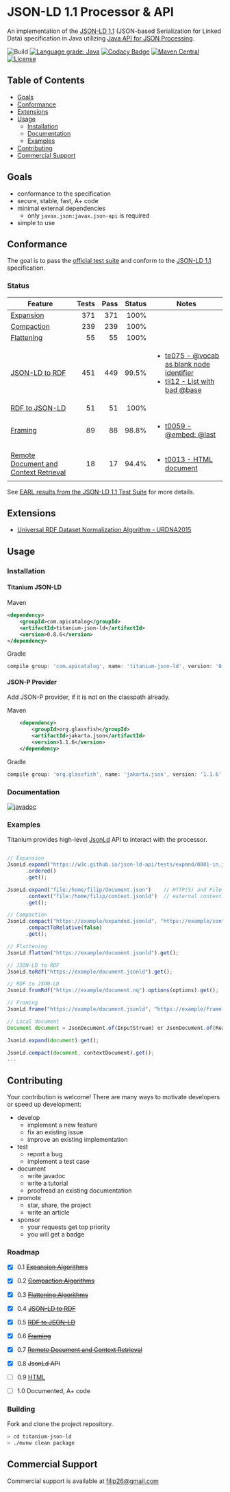 # JSON-LD 1.1 Processor & API

An implementation of the [JSON-LD 1.1](https://www.w3.org/TR/json-ld/) (JSON-based Serialization for Linked Data) specification in Java utilizing [Java API for JSON Processing](https://github.com/eclipse-ee4j/jsonp).

![Build](https://github.com/filip26/titanium-json-ld/workflows/Java%20CI%20with%20Maven/badge.svg)
[![Language grade: Java](https://img.shields.io/lgtm/grade/java/g/filip26/titanium-json-ld.svg?logo=lgtm&logoWidth=18)](https://lgtm.com/projects/g/filip26/titanium-json-ld/context:java)
[![Codacy Badge](https://app.codacy.com/project/badge/Coverage/c530c6b43b0243c08ce81521c5b4cf6a)](https://www.codacy.com/manual/filip26/titanium-json-ld?utm_source=github.com&utm_medium=referral&utm_content=filip26/titanium-json-ld&utm_campaign=Badge_Coverage)
[![Maven Central](https://img.shields.io/maven-central/v/com.apicatalog/titanium-json-ld.svg?label=Maven%20Central)](https://search.maven.org/search?q=g:%22com.apicatalog%22%20AND%20a:%22titanium-json-ld%22)
[![License](https://img.shields.io/badge/License-Apache%202.0-blue.svg)](https://opensource.org/licenses/Apache-2.0)

## Table of Contents  
- [Goals](#goals)  
- [Conformance](#conformance)  
- [Extensions](#extensions)  
- [Usage](#usage)
  * [Installation](#installation)
  * [Documentation](#documentation)
  * [Examples](#examples)
- [Contributing](#contributing)
- [Commercial Support](#commercial-support)


## Goals
- conformance to the specification
- secure, stable, fast, A+ code
- minimal external dependencies
  - only `javax.json:javax.json-api` is required
- simple to use

## Conformance

The goal is to pass the [official test suite](https://github.com/w3c/json-ld-api/tree/master/tests) and conform to the [JSON-LD 1.1](https://www.w3.org/TR/json-ld/)  specification.

### Status

 | Feature | Tests | Pass | Status | Notes |
 | --- | ---: | ---: | ---: | --- |
| [Expansion](https://www.w3.org/TR/json-ld/#expanded-document-form) | 371 |  371 | 100% | |
| [Compaction](https://www.w3.org/TR/json-ld/#compacted-document-form) | 239 | 239 | 100% | |
| [Flattening](https://www.w3.org/TR/json-ld/#flattened-document-form) | 55 | 55 | 100% | |
| [JSON-LD to RDF](https://www.w3.org/TR/json-ld/#relationship-to-rdf) | 451 | 449 | 99.5% | <ul><li>[te075 - @vocab as blank node identifier](https://w3c.github.io/json-ld-api/tests/toRdf-manifest#te075)</li><li>[tli12 - List with bad @base](https://w3c.github.io/json-ld-api/tests/toRdf-manifest#tli12)</li></ul> |
| [RDF to JSON-LD](https://www.w3.org/TR/json-ld/#relationship-to-rdf) | 51 | 51  | 100% | |
| [Framing](https://www.w3.org/TR/json-ld11-framing/#framing) | 89 | 88 | 98.8% | <ul><li>[t0059 - @embed: @last](https://w3c.github.io/json-ld-framing/tests/frame-manifest#t0059)</li></ul> |
| [Remote Document and Context Retrieval](https://www.w3.org/TR/json-ld11-api/#remote-document-and-context-retrieval) | 18 | 17 | 94.4% | <ul><li>[t0013 - HTML document](https://w3c.github.io/json-ld-api/tests/remote-doc-manifest#t0013)</li></ul> |

See [EARL results from the JSON-LD 1.1 Test Suite](https://w3c.github.io/json-ld-api/reports/#subj_Titanium_JSON_LD_Java) for more details.

## Extensions

- [Universal RDF Dataset Normalization Algorithm - URDNA2015](https://github.com/simon-greatrix/rdf-urdna)

## Usage

### Installation

#### Titanium JSON-LD

Maven

```xml
<dependency>
    <groupId>com.apicatalog</groupId>
    <artifactId>titanium-json-ld</artifactId>
    <version>0.8.6</version>
</dependency>

```

Gradle

```gradle
compile group: 'com.apicatalog', name: 'titanium-json-ld', version: '0.8.6'
```

#### JSON-P Provider

Add JSON-P provider, if it is not on the classpath already.

Maven

```xml
    <dependency>
        <groupId>org.glassfish</groupId>
        <artifactId>jakarta.json</artifactId>
        <version>1.1.6</version>
    </dependency>
```

Gradle

```gradle
compile group: 'org.glassfish', name: 'jakarta.json', version: '1.1.6'

```

### Documentation

[![javadoc](https://javadoc.io/badge2/com.apicatalog/titanium-json-ld/javadoc.svg)](https://javadoc.io/doc/com.apicatalog/titanium-json-ld)

### Examples

Titanium provides high-level [JsonLd](https://javadoc.io/doc/com.apicatalog/titanium-json-ld/latest/com/apicatalog/jsonld/JsonLd.html) API to interact with the processor.

```javascript

// Expansion
JsonLd.expand("https://w3c.github.io/json-ld-api/tests/expand/0001-in.jsonld")
      .ordered()
      .get();

JsonLd.expand("file:/home/filip/document.json")    // HTTP(S) and File schemes supported
      .context("file:/home/filip/context.jsonld")  // external context
      .get();

// Compaction
JsonLd.compact("https://example/expanded.jsonld", "https://example/context.jsonld")
      .compactToRelative(false)
      .get();

// Flattening
JsonLd.flatten("https://example/document.jsonld").get();

// JSON-LD to RDF
JsonLd.toRdf("https://example/document.jsonld").get();

// RDF to JSON-LD
JsonLd.fromRdf("https://example/document.nq").options(options).get();

// Framing
JsonLd.frame("https://example/document.jsonld", "https://example/frame.jsonld").get();

```

```javascript
// Local document
Document document = JsonDocument.of(InputStream) or JsonDocument.of(Reader) ...

JsonLd.expand(document).get();

JsonLd.compact(document, contextDocument).get();
...
```

## Contributing

Your contribution is welcome! There are many ways to motivate developers or speed up development:

- develop
  - implement a new feature 
  - fix an existing issue
  - improve an existing implementation
- test
  - report a bug
  - implement a test case
- document
  - write javadoc
  - write a tutorial
  - proofread an existing documentation
- promote
  - star, share, the project
  - write an article
- sponsor
  - your requests get top priority
  - you will get a badge

### Roadmap

- [x] 0.1 ~~[Expansion Algorithms](https://www.w3.org/TR/json-ld11-api/#expansion-algorithms)~~
- [x] 0.2 ~~[Compaction Algorithms](https://www.w3.org/TR/json-ld11-api/#compaction-algorithms)~~
- [x] 0.3 ~~[Flattening Algorithms](https://www.w3.org/TR/json-ld11-api/#flattening-algorithms)~~
- [x] 0.4 ~~[JSON-LD to RDF](https://www.w3.org/TR/json-ld11-api/#deserialize-json-ld-to-rdf-algorithm)~~
- [x] 0.5 ~~[RDF to JSON-LD](https://www.w3.org/TR/json-ld11-api/#serialize-rdf-as-json-ld-algorithm)~~
- [x] 0.6 ~~[Framing](https://www.w3.org/TR/json-ld11-framing/)~~
- [x] 0.7 ~~[Remote Document and Context Retrieval](https://www.w3.org/TR/json-ld11-api/#remote-document-and-context-retrieval)~~
- [x] 0.8 ~~JsonLd API~~
- [ ] 0.9 [HTML](https://www.w3.org/TR/json-ld11-api/#html-content-algorithms)
- [ ] 1.0 Documented, A+ code


### Building

Fork and clone the project repository.

```bash
> cd titanium-json-ld
> ./mvnw clean package
```

## Commercial Support
Commercial support is available at filip26@gmail.com
